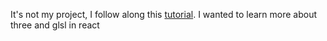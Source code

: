 It's not my project, I follow along this [tutorial](https://www.youtube.com/watch?v=kxXaIHi1j4w). I wanted to learn more about three and glsl in react
